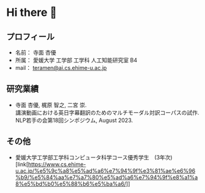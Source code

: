 # Hi there 👋

<!--
**ayuteramen/ayuteramen** is a ✨ _special_ ✨ repository because its `README.md` (this file) appears on your GitHub profile.

Here are some ideas to get you started:

- 🔭 I’m currently working on ...
- 🌱 I’m currently learning ...
- 👯 I’m looking to collaborate on ...
- 🤔 I’m looking for help with ...
- 💬 Ask me about ...
- 📫 How to reach me: ...
- 😄 Pronouns: ...
- ⚡ Fun fact: ...
-->


## プロフィール
- 名前： 寺面 杏優
- 所属： 愛媛大学 工学部 工学科 人工知能研究室 B4
- mail： teramen@ai.cs.ehime-u.ac.jp

## 研究業績
- 寺面 杏優, 梶原 智之, 二宮 崇.<br>
講演動画における英日字幕翻訳のためのマルチモーダル対訳コーパスの試作.<br>
NLP若手の会第18回シンポジウム, August 2023.<br>

## その他
- 愛媛大学工学部工学科コンピュータ科学コース優秀学生　(3年次)[link[https://www.cs.ehime-u.ac.jp/%e5%9c%a8%e5%ad%a6%e7%94%9f%e3%81%ae%e6%96%b9/%e5%84%aa%e7%a7%80%e5%ad%a6%e7%94%9f%e8%a1%a8%e5%bd%b0%e5%88%b6%e5%ba%a6/]]

